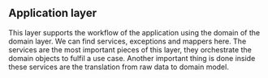 ## Application layer

This layer supports the workflow of the application using the domain of the domain layer. We can find services, exceptions and mappers here. The services are the most important pieces of this layer, they orchestrate the domain objects to fulfil a use case. Another important thing is done inside these services are the translation from raw data to domain model.